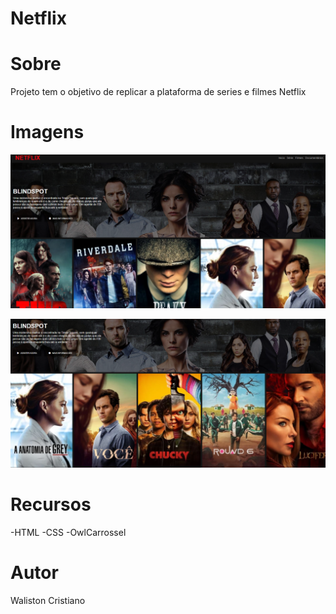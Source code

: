 # Netflix

# Sobre
Projeto tem o objetivo de replicar a plataforma de series e filmes Netflix
# Imagens
![Inicio](https://github.com/Cr1Ticals/Netflix/blob/main/assets/tela1.png)

![Carrossel](https://github.com/Cr1Ticals/Netflix/blob/main/assets/tela2.png)
# Recursos
-HTML
-CSS
-OwlCarrossel
# Autor
Waliston Cristiano
